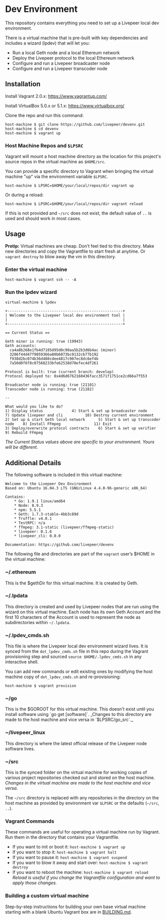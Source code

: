 # Dev Environment

This repository contains everything you need to set up a Livepeer local
dev environment.

There is a virtual machine that is pre-built with key dependencies and
includes a wizard (lpdev) that will let you:

- Run a local Geth node and a local Ethereum network
- Deploy the Livepeer protocol to the local Ethereum network
- Configure and run a Livepeer broadcaster node
- Configure and run a Livepeer transcoder node

## Installation

Install Vagrant 2.0.x: https://www.vagrantup.com/

Install VirtualBox 5.0.x or 5.1.x: https://www.virtualbox.org/

Clone the repo and run this command:

```
host-machine $ git clone https://github.com/livepeer/devenv.git
host-machine $ cd devenv
host-machine $ vagrant up
```

### Host Machine Repos and `$LPSRC`

Vagrant will mount a host machine directory as the location for this
project's source repos in the virtual machine as `$HOME/src`.

You can provide a specific directory to Vagrant when bringing the
virtual machine "up" via the environment variable `$LPSRC`.

```
host-machine $ LPSRC=$HOME/your/local/repos/dir vagrant up
```

Or during a reload:

```
host-machine $ LPSRC=$HOME/your/local/repos/dir vagrant reload
```

If this is not provided and `~/src` does not exist, the default value of
`..` is used and should work in most cases.

## Usage

**Protip:** Virtual machines are cheap. Don’t feel tied to this
directory. Make new directories and copy the Vagrantfile to start fresh
at anytime. Or `vagrant destroy` to blow away the vm in this directory.

### Enter the virtual machine

```
host-machine $ vagrant ssh -- -A
```

### Run the lpdev wizard

```
virtual-machine $ lpdev

+----------------------------------------------------+
| Welcome to the Livepeer local dev environment tool |
|                                                    |
+----------------------------------------------------+

== Current Status ==

Geth miner is running: true (19943)
Geth accounts:
  ca4a8b268e1fb4d7105d95d0c90aa5b2b3d6b4ac (miner)
  3206f44d47f9059366a80b6073bc0132cb77b192
  f938d2bc074b36d480cdee4817c907ec8dc6ef4b
  7a50d0f6f8c07568233bfe62538d70efec4df261

Protocol is built: true (current branch: develop)
Protocol deployed to: 0x4d6d6762160436facc3571f1751ce2cd66a7f553

Broadcaster node is running: true (21101)
Transcoder node is running: true (21182)

--

What would you like to do?
1) Display status			  4) Start & set up broadcaster node	   7) Update livepeer and cli		   10) Destroy current environment
2) Set up & start Geth local network	  5) Start & set up transcoder node	   8) Install FFmpeg			   11) Exit
3) Deploy/overwrite protocol contracts	  6) Start & set up verifier		   9) Rebuild FFmpeg
```

_The Current Status values above are specific to your environment. Yours
will be different._

## Additional Details

The following software is included in this virtual machine:

```
Welcome to the Livepeer Dev Environment
Based on: Ubuntu 16.04.3 LTS (GNU/Linux 4.4.0-96-generic x86_64)

Contains:
	* Go: 1.9.1 linux/amd64
	* Node: 8.9.3
	* npm: 5.5.1
	* Geth: 1.7.3-stable-4bb3c89d
	* Truffle: v4.0.1
	* TestRPC: n/a
	* ffmpeg: 3.1-static (livepeer/ffmpeg-static)
	* livepeer: 0.1.6
	* livepeer_cli: 0.0.0

Documentation: https://github.com/livepeer/devenv
```

The following file and directories are part of the `vagrant` user’s $HOME
in the virtual machine:

### ~/.ethereum
This is the $gethDir for this virtual machine. It is created by Geth.

### ~/.lpdata
This directory is created and used by Livepeer nodes that are run using
the wizard on this virtual machine.  Each node has its own Geth Account
and the first 10 characters of the Account is used to represent the node
as subdirectories within `~/.lpdata`.

### ~/.lpdev_cmds.sh
This file is where the Livepeer local dev environment wizard lives. It
is synced from the `dot_lpdev_cmds.sh` file in this repo during the
Vagrant provisioning step and sourced `source $HOME/.lpdev_cmds.sh` in
any interactive shell.

You can add new commands or edit existing ones by modifying the host
machine copy of `dot_lpdev_cmds.sh` and re-provisioning:

```
host-machine $ vagrant provision
```

### ~/go
This is the $GOROOT for this virtual machine. This doesn't exist until you
install software using `go get [software]`.  _Changes to this directory are 
made to the host machine and vice versa in `$LPSRC/go_src`._

### ~/livepeer_linux
This directory is where the latest official release of the Livepeer node
software lives.

### ~/src
This is the synced folder on the virtual machine for working copies of
various project repositories checked out and stored on the host machine.
_Changes in the virtual machine are made to the host machine and
vice versa._

The `~/src` directory is replaced with any repositories in the directory
on the host machine as provided by environment var `$LPSRC` or the
defaults (`~/src`, `..`).

### Vagrant Commands
These commands are useful for operating a virtual machine run by
Vagrant. Run them in the directory that contains your Vagrantfile.

- If you want to init or boot it: `host-machine $ vagrant up`
- If you want to stop it: `host-machine $ vagrant halt`
- If you want to pause it: `host-machine $ vagrant suspend`
- If you want to blow it away and start over: `host-machine $ vagrant destroy`
- If you want to reboot the machine: `host-machine $ vagrant reload`
_Reload is useful if you change the Vagrantfile configuration and want
to apply those changes._

### Building a custom virtual machine

Step-by-step instructions for building your own base virtual machine
starting with a blank Ubuntu Vagrant box are in
[BUILDING.md](BUILDING.md).
